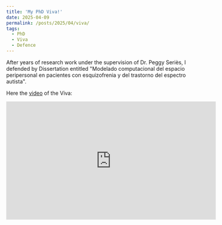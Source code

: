 ```yaml
---
title: 'My PhD Viva!'
date: 2025-04-09
permalink: /posts/2025/04/viva/
tags:
  - PhD
  - Viva
  - Defence
---
```


After years of research work under the supervision of Dr. Peggy Seriès, I defended by Dissertation entitled "Modelado computacional del espacio peripersonal en pacientes con esquizofrenia y del trastorno del espectro autista". 

Here the [video](https://www.youtube.com/watch?v=3nSES6Gh0xM) of the Viva:

<iframe width="560" height="315" src="https://www.youtube.com/embed/3nSES6Gh0xM?si=_mObq9JTY1YKQstF" title="YouTube video player" frameborder="0" allow="accelerometer; autoplay; clipboard-write; encrypted-media; gyroscope; picture-in-picture; web-share" referrerpolicy="strict-origin-when-cross-origin" allowfullscreen></iframe>


